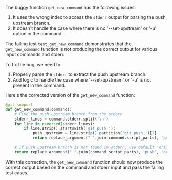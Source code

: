 The buggy function `get_new_command` has the following issues:
1. It uses the wrong index to access the `stderr` output for parsing the push upstream branch.
2. It doesn't handle the case where there is no '--set-upstream' or '-u' option in the command.

The failing test `test_get_new_command` demonstrates that the `get_new_command` function is not producing the correct output for various input commands and stderr.

To fix the bug, we need to:
1. Properly parse the `stderr` to extract the push upstream branch.
2. Add logic to handle the case where '--set-upstream' or '-u' is not present in the command.

Here's the corrected version of the `get_new_command` function:

```python
@git_support
def get_new_command(command):
    # Find the push upstream branch from the stderr
    stderr_lines = command.stderr.split('\n')
    for line in reversed(stderr_lines):
        if line.strip().startswith('git push '):
            push_upstream = line.strip().partition('git push ')[2]
            return replace_argument(" ".join(command.script_parts), 'push', push_upstream)

    # If push upstream branch is not found in stderr, use default 'origin master'
    return replace_argument(" ".join(command.script_parts), 'push', 'origin master')
```

With this correction, the `get_new_command` function should now produce the correct output based on the command and stderr input and pass the failing test cases.